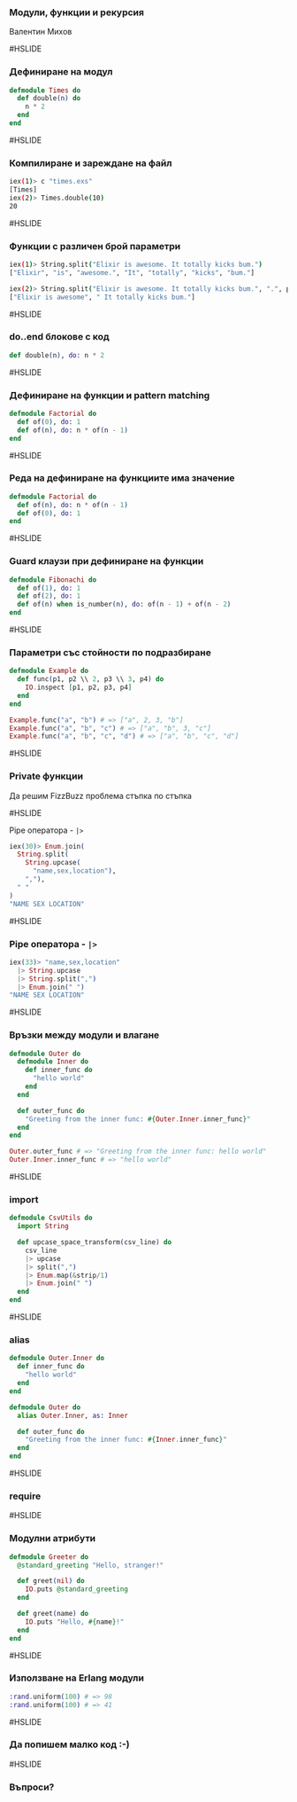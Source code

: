 ### Модули, функции и рекурсия

Валентин Михов

#HSLIDE

### Дефиниране на модул

```elixir
defmodule Times do
  def double(n) do
    n * 2
  end
end
```

#HSLIDE

### Компилиране и зареждане на файл

```bash
iex(1)> c "times.exs"
[Times]
iex(2)> Times.double(10)
20
```

#HSLIDE

### Функции с различен брой параметри

```bash
iex(1)> String.split("Elixir is awesome. It totally kicks bum.")
["Elixir", "is", "awesome.", "It", "totally", "kicks", "bum."]

iex(2)> String.split("Elixir is awesome. It totally kicks bum.", ".", parts: 2)
["Elixir is awesome", " It totally kicks bum."]
```

#HSLIDE

### do..end блокове с код

```elixir
def double(n), do: n * 2
```

#HSLIDE

### Дефиниране на функции и pattern matching

```elixir
defmodule Factorial do
  def of(0), do: 1
  def of(n), do: n * of(n - 1)
end
```

#HSLIDE

### Реда на дефиниране на функциите има значение

```elixir
defmodule Factorial do
  def of(n), do: n * of(n - 1)
  def of(0), do: 1
end
```

#HSLIDE

### Guard клаузи при дефиниране на функции

```elixir
defmodule Fibonachi do
  def of(1), do: 1
  def of(2), do: 1
  def of(n) when is_number(n), do: of(n - 1) + of(n - 2)
end
```

#HSLIDE

### Параметри със стойности по подразбиране

```elixir
defmodule Example do
  def func(p1, p2 \\ 2, p3 \\ 3, p4) do
    IO.inspect [p1, p2, p3, p4]
  end
end

Example.func("a", "b") # => ["a", 2, 3, "b"]
Example.func("a", "b", "c") # => ["a", "b", 3, "c"]
Example.func("a", "b", "c", "d") # => ["a", "b", "c", "d"]
```

#HSLIDE

### Private функции

Да решим FizzBuzz проблема стъпка по стъпка

#HSLIDE

Pipe оператора - `|>`

```elixir
iex(30)> Enum.join(
  String.split(
    String.upcase(
      "name,sex,location"),
    ","),
  " "
)
"NAME SEX LOCATION"
```

#HSLIDE

### Pipe оператора - `|>`

```elixir
iex(33)> "name,sex,location"
  |> String.upcase
  |> String.split(",")
  |> Enum.join(" ")
"NAME SEX LOCATION"
```

#HSLIDE

### Връзки между модули и влагане

```elixir
defmodule Outer do
  defmodule Inner do
    def inner_func do
      "hello world"
    end
  end

  def outer_func do
    "Greeting from the inner func: #{Outer.Inner.inner_func}"
  end
end

Outer.outer_func # => "Greeting from the inner func: hello world"
Outer.Inner.inner_func # => "hello world"
```

#HSLIDE

### import

```elixir
defmodule CsvUtils do
  import String

  def upcase_space_transform(csv_line) do
    csv_line
    |> upcase
    |> split(",")
    |> Enum.map(&strip/1)
    |> Enum.join(" ")
  end
end
```

#HSLIDE

### alias

```elixir
defmodule Outer.Inner do
  def inner_func do
    "hello world"
  end
end

defmodule Outer do
  alias Outer.Inner, as: Inner

  def outer_func do
    "Greeting from the inner func: #{Inner.inner_func}"
  end
end
```

#HSLIDE

### require

#HSLIDE

### Модулни атрибути

```elixir
defmodule Greeter do
  @standard_greeting "Hello, stranger!"

  def greet(nil) do
    IO.puts @standard_greeting
  end

  def greet(name) do
    IO.puts "Hello, #{name}!"
  end
end
```

#HSLIDE

### Използване на Erlang модули

```elixir
:rand.uniform(100) # => 98
:rand.uniform(100) # => 41
```

#HSLIDE

### Да попишем малко код :-)

#HSLIDE

### Въпроси?
